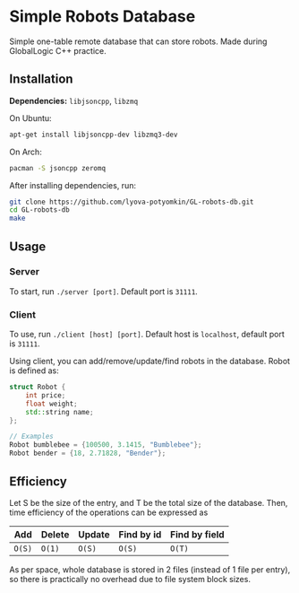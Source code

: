 # Simple Robots Database

Simple one-table remote database that can store robots. Made during GlobalLogic C++ practice.

## Installation

**Dependencies:** `libjsoncpp`, `libzmq`

On Ubuntu:

```bash
apt-get install libjsoncpp-dev libzmq3-dev
```

On Arch:

```bash
pacman -S jsoncpp zeromq
```

After installing dependencies, run:

```bash
git clone https://github.com/lyova-potyomkin/GL-robots-db.git
cd GL-robots-db
make
```

## Usage

### Server

To start, run `./server [port]`. Default port is `31111`.

### Client

To use, run `./client [host] [port]`. Default host is `localhost`, default port is `31111`.

Using client, you can add/remove/update/find robots in the database. Robot is defined as:

```cpp
struct Robot {
    int price;
    float weight;
    std::string name;
};

// Examples
Robot bumblebee = {100500, 3.1415, "Bumblebee"};
Robot bender = {18, 2.71828, "Bender"};
```

## Efficiency

Let S be the size of the entry, and T be the total size of the database.
Then, time efficiency of the operations can be expressed as

| Add    | Delete | Update | Find by id | Find by field |
| ------ | ------ | ------ | ---------- | ------------- |
| `O(S)` | `O(1)` | `O(S)` | `O(S)`     | `O(T)`        |

As per space, whole database is stored in 2 files (instead of 1 file per entry), 
so there is practically no overhead due to file system block sizes.

